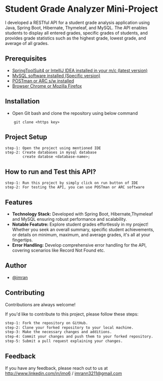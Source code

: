 
# Student Grade Analyzer Mini-Project


I developed a RESTful API for a student grade analysis application using Java, Spring Boot, Hibernate, Thymeleaf, and MySQL. The API enables students to display all entered grades, specific grades of students, and provides grade statistics such as the highest grade, lowest grade, and average of all grades.
## Prerequisites

 - [SpringToolSuit4 or IntelliJ IDEA installed in your m/c  (latest version)](https://awesomeopensource.com/project/elangosundar/awesome-README-templates)
 - [MySQL software installed (Specific version)](https://github.com/matiassingers/awesome-readme)
 - [POSTman or ARC s/w installed](https://github.com/matiassingers/awesome-readme)
  - [Browser Chrome or Mozilla Firefox](https://github.com/matiassingers/awesome-readme)
 




## Installation
- Open Git bash and clone the repository using below command

```
    git clone <https key>
```
    
## Project Setup
```
step-1: Open the project using mentioned IDE
step-2: Create databases in mysql database
        create databse <database-name>;
``` 
## How to run and Test this API?
```IDE
step-1: Run this project by simply click on run button of IDE
step-2: For testing the API, you can use POSTman or ARC software
````   
## Features

- **Technology Stack:** Developed with Spring Boot, Hibernate,Thymeleaf and MySQL ensuring robust performance and scalability.
- **Notable Featutre:** Explore student grades effortlessly in my project! Whether you seek an overall summary, specific student achievements, or details on minimum, maximum, and average grades, it's all at your fingertips.
- **Error Handling:** Develop comprehensive error handling for the API, covering scenarios like Record Not Found etc.
## Author

- [@imran](https://github.com/Imo6)


## Contributing

Contributions are always welcome!

If you'd like to contribute to this project, please follow these steps:
```bash
step-1: Fork the repository on GitHub.
step-2: Clone your forked repository to your local machine.
step-3: Make the necessary changes and additions.
step-4: Commit your changes and push them to your forked repository.
step-5: Submit a pull request explaining your changes.

```


## Feedback

If you have any feedback, please reach out to us at  http://www.linkedin.com/in/imo6 / imrann3211@gmail.com


